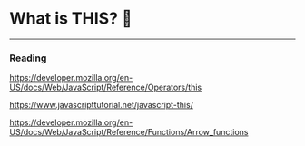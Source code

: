 # What is THIS? 🧐

---

### Reading

https://developer.mozilla.org/en-US/docs/Web/JavaScript/Reference/Operators/this

https://www.javascripttutorial.net/javascript-this/

https://developer.mozilla.org/en-US/docs/Web/JavaScript/Reference/Functions/Arrow_functions
